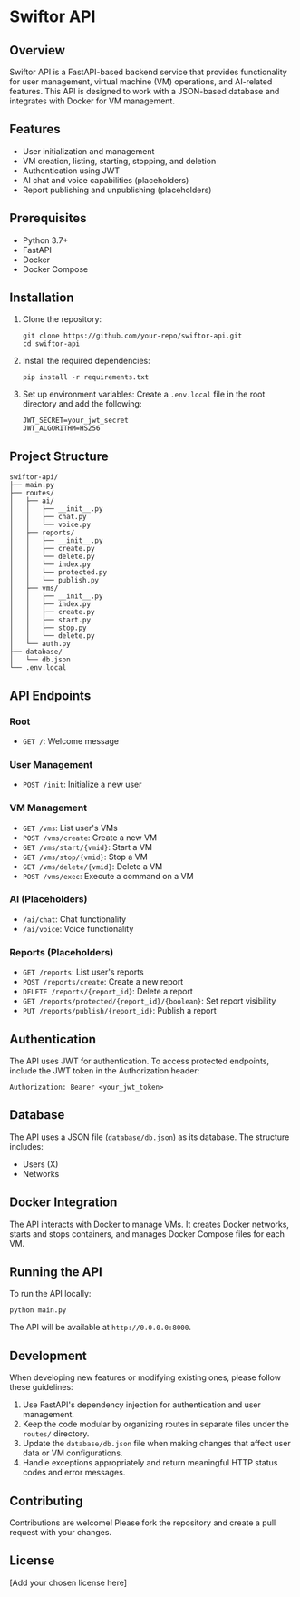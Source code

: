 # Swiftor API

## Overview

Swiftor API is a FastAPI-based backend service that provides functionality for user management, virtual machine (VM) operations, and AI-related features. This API is designed to work with a JSON-based database and integrates with Docker for VM management.

## Features

- User initialization and management
- VM creation, listing, starting, stopping, and deletion
- Authentication using JWT
- AI chat and voice capabilities (placeholders)
- Report publishing and unpublishing (placeholders)

## Prerequisites

- Python 3.7+
- FastAPI
- Docker
- Docker Compose

## Installation

1. Clone the repository:
   ```
   git clone https://github.com/your-repo/swiftor-api.git
   cd swiftor-api
   ```

2. Install the required dependencies:
   ```
   pip install -r requirements.txt
   ```

3. Set up environment variables:
   Create a `.env.local` file in the root directory and add the following:
   ```
   JWT_SECRET=your_jwt_secret
   JWT_ALGORITHM=HS256
   ```

## Project Structure

```
swiftor-api/
├── main.py
├── routes/
│   ├── ai/
│   │   ├── __init__.py
│   │   ├── chat.py
│   │   └── voice.py
│   ├── reports/
│   │   ├── __init__.py
│   │   ├── create.py
│   │   └── delete.py
│   │   └── index.py
│   │   └── protected.py
│   │   └── publish.py
│   ├── vms/
│   │   ├── __init__.py
│   │   ├── index.py
│   │   ├── create.py
│   │   ├── start.py
│   │   ├── stop.py
│   │   └── delete.py
│   └── auth.py
├── database/
│   └── db.json
└── .env.local
```

## API Endpoints

### Root
- `GET /`: Welcome message

### User Management
- `POST /init`: Initialize a new user

### VM Management
- `GET /vms`: List user's VMs
- `POST /vms/create`: Create a new VM
- `GET /vms/start/{vmid}`: Start a VM
- `GET /vms/stop/{vmid}`: Stop a VM
- `GET /vms/delete/{vmid}`: Delete a VM
- `POST /vms/exec`: Execute a command on a VM

### AI (Placeholders)
- `/ai/chat`: Chat functionality
- `/ai/voice`: Voice functionality

### Reports (Placeholders)
- `GET /reports`: List user's reports
- `POST /reports/create`: Create a new report
- `DELETE /reports/{report_id}`: Delete a report
- `GET /reports/protected/{report_id}/{boolean}`: Set report visibility
- `PUT /reports/publish/{report_id}`: Publish a report

## Authentication

The API uses JWT for authentication. To access protected endpoints, include the JWT token in the Authorization header:

```
Authorization: Bearer <your_jwt_token>
```

## Database

The API uses a JSON file (`database/db.json`) as its database. The structure includes:

- Users (X)
- Networks

## Docker Integration

The API interacts with Docker to manage VMs. It creates Docker networks, starts and stops containers, and manages Docker Compose files for each VM.

## Running the API

To run the API locally:

```
python main.py
```

The API will be available at `http://0.0.0.0:8000`.

## Development

When developing new features or modifying existing ones, please follow these guidelines:

1. Use FastAPI's dependency injection for authentication and user management.
2. Keep the code modular by organizing routes in separate files under the `routes/` directory.
3. Update the `database/db.json` file when making changes that affect user data or VM configurations.
4. Handle exceptions appropriately and return meaningful HTTP status codes and error messages.

## Contributing

Contributions are welcome! Please fork the repository and create a pull request with your changes.

## License

[Add your chosen license here]